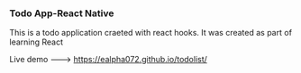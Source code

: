 ### Todo App-React Native

This is a todo application craeted with react hooks. It was created as part of learning React

Live demo ---> https://ealpha072.github.io/todolist/
